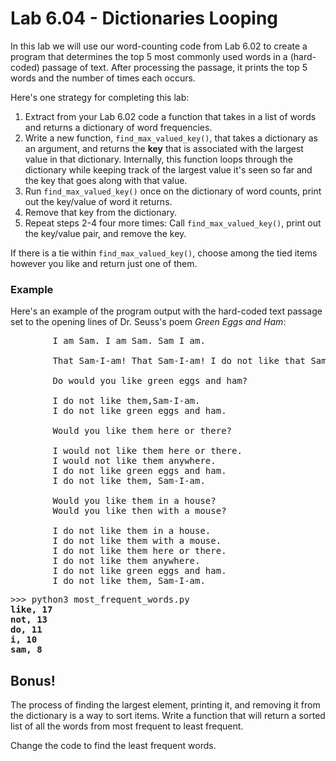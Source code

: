 # Lab 6.04 - Dictionaries Looping

In this lab we will use our word-counting code from Lab 6.02 to create
a program that determines the top 5 most commonly used words in a
(hard-coded) passage of text. After processing the passage, it prints the top
5 words and the number of times each occurs.

Here's one strategy for completing this lab:

1. Extract from your Lab 6.02 code a function that takes in a list of words
   and returns a dictionary of word frequencies. 
2. Write a new function, `find_max_valued_key()`, that takes a dictionary as an
   argument, and returns the **key** that  is associated with the largest
   value in that dictionary. Internally, this function loops through the
   dictionary while keeping track of the largest value it's seen so far and
   the key that goes along with that value.
3. Run `find_max_valued_key()` once on the dictionary of word counts, print out
   the key/value of word it returns.
4. Remove that key from the dictionary. 
5. Repeat steps 2-4 four more times: Call `find_max_valued_key()`, print
   out the key/value pair, and remove the key. 

If there is a tie within `find_max_valued_key()`, choose among the tied
items however you like and return just one of them. 

### Example

Here's an example of the program output with the hard-coded text passage
set to the opening lines of Dr. Seuss's poem *Green Eggs and Ham*:

<pre>
		I am Sam. I am Sam. Sam I am.

		That Sam-I-am! That Sam-I-am! I do not like that Sam-I-am!

		Do would you like green eggs and ham?

		I do not like them,Sam-I-am.
		I do not like green eggs and ham.

		Would you like them here or there?

		I would not like them here or there.
		I would not like them anywhere.
		I do not like green eggs and ham.
		I do not like them, Sam-I-am.

		Would you like them in a house?
		Would you like then with a mouse?

		I do not like them in a house.
		I do not like them with a mouse.
		I do not like them here or there.
		I do not like them anywhere.
		I do not like green eggs and ham.
		I do not like them, Sam-I-am.
</pre>


<pre>
>>> python3 most_frequent_words.py
<b>like, 17
not, 13
do, 11
i, 10
sam, 8</b>
</pre>

## Bonus!
The process of finding the largest element, printing it, and removing it
from the dictionary is a way to sort items. Write a function that will
return a sorted list of all the words from most frequent to least frequent. 

Change the code to find the least frequent words. 
